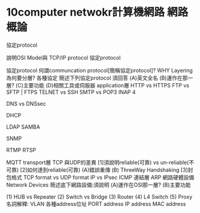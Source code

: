 # 10computer netwokr計算機網路 網路概論
協定protocol

說明OSI Model與 TCP/IP protocol
協定protocol

協定protocol
何謂communcation protocol[簡稱協定protocol]?
WHY Layering為何要分層?
各種協定
簡述下列協定protocol
須回答
(A)英文全名
(B)運作在那一層?
(C)主要功能
(D)相關工具或伺服器
application層
HTTP vs HTTPS
FTP vs SFTP | FTPS
TELNET vs SSH
SMTP vs POP3 INAP 4

DNS vs DNSsec

DHCP

LDAP
SAMBA

SNMP

RTMP RTSP

MQTT
transport層
TCP 與UDP的差異
[1]須說明reliable(可靠) vs un-reliable(不可靠)
[2]如何達到reliable(可靠)
 (A)錯誤重傳
 (B) ThreeWay Handshaking
[3]封包格式 TCP format   vs UDP format 
IP vs IPsec
ICMP
連結層
ARP
網路硬體設備 Network Devices
簡述底下網路設備:須說明
(A)運作在OSI那一層?
(B)主要功能

(1) HUB  vs Repeater
(2) Switch vs Bridge
(3) Router
(4) L4 Switch
(5) Proxy 
名詞解釋: VLAN
各種address位址
PORT address
IP address
MAC address

